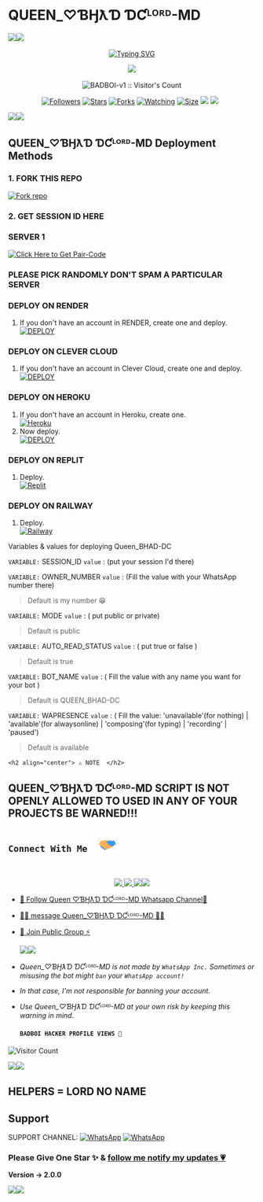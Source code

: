  # QUEEN_♡ƁӇƛƊ ƊƇᴸᴼᴿᴰ-MD
   <a><img src='https://i.imgur.com/LyHic3i.gif'/></a><a><img src='https://i.imgur.com/LyHic3i.gif'/></a>
<p align="center">
<p align="center">
  <a href="https://git.io/typing-svg"><img src="https://readme-typing-svg.demolab.com?font=EB+Garamond&weight=800&size=28&duration=4000&pause=1000&random=false&width=435&lines=+•★⃝ QUEEN_+♡ƁӇƛƊ ƊƇᴸᴼᴿᴰ+MD★⃝•;MULTI-DEVICE+WHATSAPP+BOT;DEVELOPED+BY+BADBOI+HACKER+and+LORD+NO+NAME;RELEASED+DATE+1%2F9%2F2024." alt="Typing SVG" /></a>
 </p>
<p align="center">
<img src="https://telegra.ph/file/53353f917aa29807b8a64.jpg"/> 
<p align="center"><img src="https://profile-counter.glitch.me/{BADBOI-1}/count.svg" alt="BADBOI-v1 :: Visitor's Count" /></p>
<p align="center">
<a href="https://github.com/BADBOI-v1/followers"><img title="Followers" src="https://img.shields.io/github/followers/BADBOI-v1?color=red&style=flat-square"></a>
<a href="https://github.com/BADBOI-v1/Queen-BHAD-DC-MD/stargazers/"><img title="Stars" src="https://img.shields.io/github/stars/BADBOI-v1/Queen-BHAD-DC-MD?color=blue&style=flat-square"></a>
<a href="https://github.com/BADBOI-v1/Queen-BHAD-DC-MD/network/members"><img title="Forks" src="https://img.shields.io/github/forks/BADBOI-v1/Queen-BHAD-DC-MD?color=red&style=flat-square"></a>
<a href="https://github.com/BADBOI-v1/Queen-BHAD-DC-MD/watchers"><img title="Watching" src="https://img.shields.io/github/watchers/BADBOI-v1/Queen-BHAD-DC-MD?label=Watchers&color=blue&style=flat-square"></a>
<a href="https://github.com/BADBOI-v1/Queen-BHAD-DC-MD/"><img title="Size" src="https://img.shields.io/github/repo-size/BADBOI-v1/Queen-BHAD-DC-MD?style=flat-square&color=green"></a>
<a href="https://hits.seeyoufarm.com"><img src="https://hits.seeyoufarm.com/api/count/incr/badge.svg?url=https%3A%2F%2Fgithub.com%2FDeeCeeXxx%2FQueen_Anita-Md&count_bg=%2379C83D&title_bg=%23555555&icon=probot.svg&icon_color=%2300FF6D&title=hits&edge_flat=false"/></a>
<a href="https://github.com/BADBOI-v1/Queen-BHAD-DC-MD/graphs/commit-activity"><img height="20" src="https://img.shields.io/badge/Maintained%3F-yes-green.svg"></a>&nbsp;&nbsp;
</p>
<p align='center'>
    </p>
<a><img src='https://i.imgur.com/LyHic3i.gif'/></a><a><img src='https://i.imgur.com/LyHic3i.gif'/></a>
<p align="center">

 ## QUEEN_♡ƁӇƛƊ ƊƇᴸᴼᴿᴰ-MD Deployment Methods

### 1. FORK THIS REPO

<a href='https://github.com/BADBOI-v1/Queen-BHAD-DC-MD/fork' target="_blank"><img alt='Fork repo' src='https://img.shields.io/badge/Fork This Repo-black?style=for-the-badge&logo=git&logoColor=white'/></a>

### 2. GET SESSION ID HERE

### SERVER 1
 
<a href="https://queen-bhaddc-paring-generator-b1673680961c.herokuapp.com"><img src="https://img.shields.io/badge/PAIR_CODE-blue" alt="Click Here to Get Pair-Code" width="110"></a>   


### **PLEASE PICK RANDOMLY DON'T SPAM A PARTICULAR SERVER**


### DEPLOY ON RENDER

1. If you don't have an account in RENDER, create one and deploy.
    <br>
    <a href='https://dashboard.render.com/select-repo?type=web' target="_blank"><img alt='DEPLOY' src='https://img.shields.io/badge/-DEPLOY-black?style=for-the-badge&logo=render&logoColor=white'/></a>

### DEPLOY ON CLEVER CLOUD

1. If you don't have an account in Clever Cloud, create one and deploy.
    <br>
    <a href='https://api.clever-cloud.com/v2/sessions/signup?subscription_source=cta-home-signup' target="_blank"><img alt='DEPLOY' src='https://img.shields.io/badge/-DEPLOY-orange?style=for-the-badge&logo=clever-cloud&logoColor=white'/></a>

### DEPLOY ON HEROKU

1. If you don't have an account in Heroku, create one.
    <br>
    <a href='https://signup.heroku.com/' target="_blank"><img alt='Heroku' src='https://img.shields.io/badge/-Create-purple?style=for-the-badge&logo=heroku&logoColor=white'/></a>
2. Now deploy.
    <br>
    <a href='https://dashboard.heroku.com/new?template=https://github.com/BADBOI-v1/Queen-BHAD-DC-MD' target="_blank"><img alt='DEPLOY' src='https://img.shields.io/badge/-DEPLOY-purple?style=for-the-badge&logo=heroku&logoColor=white'/></a>
### DEPLOY ON REPLIT
1. Deploy.
    <br>
    <a href='https://github.com/BADBOI-v1/Queen-BHAD-DC-MD' target="_blank"><img alt='Replit' src='https://img.shields.io/badge/-Deploy-red?style=for-the-badge&logo=replit&logoColor=white'/></a>
### DEPLOY ON RAILWAY
1. Deploy.
    <br>
    <a href='https://railway.com/BADBOI-v1/Queen-BHAD-DC-MD' target="_blank"><img alt='Railway' src='https://img.shields.io/badge/-Deploy-green?style=for-the-badge&logo=railway&logoColor=white'/></a>

Variables & values for deploying Queen_BHAD-DC

`VARIABLE:` SESSION_ID 
`value` : (put your session I'd there) 

`VARIABLE:` OWNER_NUMBER 
`value` : (Fill the value with your WhatsApp number there) 
> Default is my number 😁

`VARIABLE:` MODE 
`value` : ( put public or private) 
> Default is public

`VARIABLE:` AUTO_READ_STATUS 
`value` : ( put true or false ) 
> Default is true

`VARIABLE:` BOT_NAME 
`value` : ( Fill the value with any name you want for your bot ) 
> Default is QUEEN_BHAD-DC

`VARIABLE:` WAPRESENCE 
`value` : ( Fill the value: 'unavailable'(for nothing) | 'available'(for alwaysonline) | 'composing'(for typing) | 'recording' | 'paused') 
> Default is available
    

    <h2 align="center"> ⚠️ NOTE  </h2>
## QUEEN_♡ƁӇƛƊ ƊƇᴸᴼᴿᴰ-MD SCRIPT IS NOT OPENLY ALLOWED TO USED IN ANY OF YOUR PROJECTS BE WARNED!!! 

## ```Connect With Me```<img src="https://github.com/0xAbdulKhalid/0xAbdulKhalid/raw/main/assets/mdImages/handshake.gif" width ="80"></h1> 
 <br> 
<p align="center">
<a href="https://wa.me/2348140825959"><img src="https://img.shields.io/badge/Contact BADBOIHACKER-25D366?style=for-the-badge&logo=whatsapp&logoColor=white" />
<a href="https://whatsapp.com/channel/0029VaeRru3ADTOEKPCPom0L"><img src="https://img.shields.io/badge/Join Official Channel-25D366?style=for-the-badge&logo=whatsapp&logoColor=white" />
<a href="https://wa.me/2348140825959"

<br>
<a><img src='https://i.imgur.com/LyHic3i.gif'/></a><a><img src='https://i.imgur.com/LyHic3i.gif'/></a>

* [👸 Follow Queen ♡ƁӇƛƊ ƊƇᴸᴼᴿᴰ-MD Whatsapp Channel👸](https://whatsapp.com/channel/0029VadCyFZGufJ2YW4bG42x)

* [🧑‍💻 message Queen_♡ƁӇƛƊ ƊƇᴸᴼᴿᴰ-MD  🧑‍💻](https://wa.me/2349077421147)

* [🤖 Join Public Group ⚡](https://chat.whatsapp.com/LYOPu85NAVv4ymxOxCxRQY)

  <a><img src='https://i.imgur.com/LyHic3i.gif'/></a><a><img src='https://i.imgur.com/LyHic3i.gif'/></a>
  

- *Queen_♡ƁӇƛƊ ƊƇᴸᴼᴿᴰ-MD is not made by `WhatsApp Inc.` Sometimes or misusing the bot might `ban` your `WhatsApp account!`*
- *In that case, I'm not responsible for banning your account.*
- *Use Queen_♡ƁӇƛƊ ƊƇᴸᴼᴿᴰ-MD at your own risk by keeping this warning in mind.*
  
  #### ```BADBOI HACKER PROFILE VIEWS 🧚```
![Visitor Count](https://profile-counter.glitch.me/BADBOI-v1/count.svg)

<a><img src='https://i.imgur.com/LyHic3i.gif'/></a><a><img src='https://i.imgur.com/LyHic3i.gif'/></a>


## HELPERS = LORD NO NAME

## Support

SUPPORT CHANNEL: <a href= "(https://whatsapp.com/channel/0029VadCyFZGufJ2YW4bG42x)"><img alt="WhatsApp" src="https://img.shields.io/badge/WhatsApp-25D366?style=for-the-badge&logo=whatsapp&logoColor=white"/></a>
<a href= "(https://whatsapp.com/channel/0029VadIfkvFSAt7RRohyF0t)"><img alt="WhatsApp" src="https://img.shields.io/badge/WhatsApp-25D366?style=for-the-badge&logo=whatsapp&logoColor=white"/></a>

### Please Give One Star ✨ & [follow me notify my updates 💗](https://github.com/BADBOI-v1)
<b>Version -> 2.0.0</b>

<a><img src='https://i.imgur.com/LyHic3i.gif'/></a><a><img src='https://i.imgur.com/LyHic3i.gif'/></a>
  
